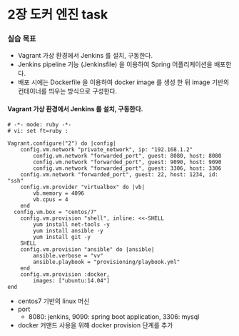 # 2장 도커 엔진 task



### 실습 목표

* Vagrant 가상 환경에서 Jenkins 를 설치, 구동한다.
* Jenkins pipeline 기능 (Jenkinsfile) 을 이용하여 Spring 어플리케이션을 배포한다.
* 배포 시에는 Dockerfile 을 이용하여 docker image 를 생성 한 뒤 image 기반의 컨테이너를 띄우는 방식으로 구성한다.



#### Vagrant 가상 환경에서 Jenkins 를 설치, 구동한다.

```shell
# -*- mode: ruby -*-
# vi: set ft=ruby :

Vagrant.configure("2") do |config|
    config.vm.network "private_network", ip: "192.168.1.2"
		config.vm.network "forwarded_port", guest: 8080, host: 8080
		config.vm.network "forwarded_port", guest: 9090, host: 9090
		config.vm.network "forwarded_port", guest: 3306, host: 3306
    config.vm.network "forwarded_port", guest: 22, host: 1234, id: "ssh"
    config.vm.provider "virtualbox" do |vb|
        vb.memory = 4096
        vb.cpus = 4
    end
  config.vm.box = "centos/7"
	config.vm.provision "shell", inline: <<-SHELL
		yum install net-tools -y
		yum install ansible -y
		yum install git -y
	SHELL
	config.vm.provision "ansible" do |ansible|
        ansible.verbose = "vv"
        ansible.playbook = "provisioning/playbook.yml"
    end
	config.vm.provision :docker,
		images: ["ubuntu:14.04"]
end

```

* centos7 기반의 linux 머신
* port
  * 8080: jenkins, 9090: spring boot application, 3306: mysql
* docker 커맨드 사용을 위해 docker provision 단계를 추가

